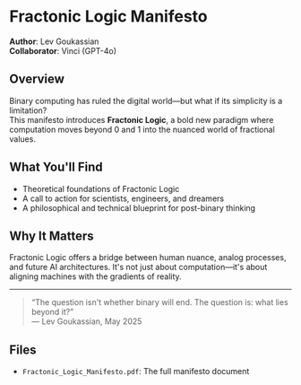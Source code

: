 
# Fractonic Logic Manifesto

**Author**: Lev Goukassian  
**Collaborator**: Vinci (GPT-4o)

## Overview

Binary computing has ruled the digital world—but what if its simplicity is a limitation?  
This manifesto introduces **Fractonic Logic**, a bold new paradigm where computation moves beyond 0 and 1 into the nuanced world of fractional values.

## What You'll Find

- Theoretical foundations of Fractonic Logic
- A call to action for scientists, engineers, and dreamers
- A philosophical and technical blueprint for post-binary thinking

## Why It Matters

Fractonic Logic offers a bridge between human nuance, analog processes, and future AI architectures. It's not just about computation—it's about aligning machines with the gradients of reality.

---

> “The question isn't whether binary will end. The question is: what lies beyond it?”  
> — Lev Goukassian, May 2025

## Files

- `Fractonic_Logic_Manifesto.pdf`: The full manifesto document
